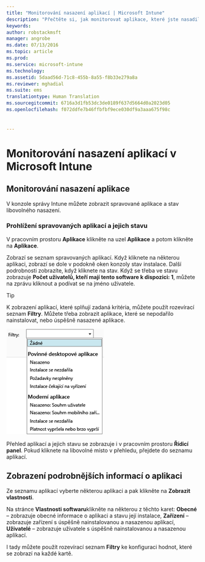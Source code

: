 ```yaml
---
title: "Monitorování nasazení aplikací | Microsoft Intune"
description: "Přečtěte si, jak monitorovat aplikace, které jste nasadili s Intune."
keywords: 
author: robstackmsft
manager: angrobe
ms.date: 07/13/2016
ms.topic: article
ms.prod: 
ms.service: microsoft-intune
ms.technology: 
ms.assetid: 5daad56d-71c8-455b-8a55-f8b33e279a8a
ms.reviewer: mghadial
ms.suite: ems
translationtype: Human Translation
ms.sourcegitcommit: 6716a3d1fb53dc3de0189f637d5664d0a2023d05
ms.openlocfilehash: f072ddfe7b46ffbfbf9ece030df9a3aaa675f98c


---
```



# Monitorování nasazení aplikací v Microsoft Intune

## Monitorování nasazení aplikace
V konzole správy Intune můžete zobrazit spravované aplikace a stav libovolného nasazení.

### Prohlížení spravovaných aplikací a jejich stavu
V pracovním prostoru **Aplikace** klikněte na uzel **Aplikace** a potom klikněte na **Aplikace**.

Zobrazí se seznam spravovaných aplikací. Když kliknete na některou aplikaci, zobrazí se dole v podokně oken konzoly stav instalace. Další podrobnosti zobrazíte, když kliknete na stav. Když se třeba ve stavu zobrazuje **Počet uživatelů, kteří mají tento software k dispozici: 1**, můžete na zprávu kliknout a podívat se na jméno uživatele.

> [!TIP]
> K zobrazení aplikací, které splňují zadaná kritéria, můžete použít rozevírací seznam **Filtry**. Můžete třeba zobrazit aplikace, které se nepodařilo nainstalovat, nebo úspěšně nasazené aplikace.
> 
> ![Příklad filtrů aplikace](./media/app-filters.png)

Přehled aplikací a jejich stavu se zobrazuje i v pracovním prostoru **Řídicí panel**. Pokud kliknete na libovolné místo v přehledu, přejdete do seznamu aplikací.

## Zobrazení podrobnějších informací o aplikaci
Ze seznamu aplikací vyberte některou aplikaci a pak klikněte na **Zobrazit vlastnosti**.

Na stránce **Vlastnosti softwaru**klikněte na některou z těchto karet: **Obecné** – zobrazuje obecné informace o aplikaci a stavu její instalace, **Zařízení** – zobrazuje zařízení s úspěšně nainstalovanou a nasazenou aplikací, **Uživatelé** – zobrazuje uživatele s úspěšně nainstalovanou a nasazenou aplikací.

I tady můžete použít rozevírací seznam **Filtry** ke konfiguraci hodnot, které se zobrazí na každé kartě.






<!--HONumber=Jul16_HO4-->


